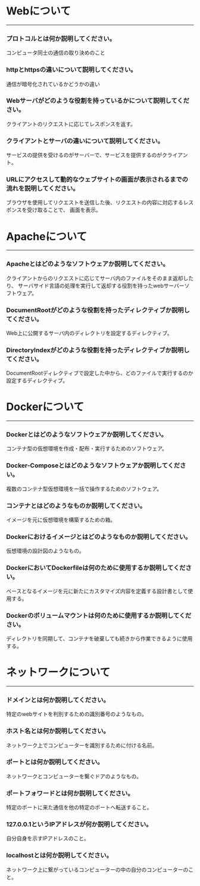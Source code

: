 # Webについて
---
### プロトコルとは何か説明してください。
コンピュータ同士の通信の取り決めのこと


### httpとhttpsの違いについて説明してください。
通信が暗号化されているかどうかの違い


### Webサーバがどのような役割を持っているかについて説明してください。
クライアントのリクエストに応じてレスポンスを返す。


### クライアントとサーバの違いについて説明してください。
サービスの提供を受けるのがサーバーで、サービスを提供するのがクライアント。


### URLにアクセスして動的なウェブサイトの画面が表示されるまでの流れを説明してください。
ブラウザを使用してリクエストを送信した後、リクエストの内容に対応するレスポンスを受け取ることで、
画面を表示。



# Apacheについて
---
### Apacheとはどのようなソフトウェアか説明してください。
クライアントからのリクエストに応じてサーバ内のファイルをそのまま返却したり、
サーバサイド言語の処理を実行して返却する役割を持ったwebサーバーソフトウェア。


### DocumentRootがどのような役割を持ったディレクティブか説明してください。
Web上に公開するサーバ内のディレクトリを設定するディレクティブ。


### DirectoryIndexがどのような役割を持ったディレクティブか説明してください。
DocumentRootディレクティブで設定した中から、どのファイルで実行するのか
設定するディレクティブ。




# Dockerについて
---
### Dockerとはどのようなソフトウェアか説明してください。
コンテナ型の仮想環境を作成・配布・実行するためのソフトウェア。


### Docker-Composeとはどのようなソフトウェアか説明してください。
複数のコンテナ型仮想環境を一括で操作するためのソフトウェア。


### コンテナとはどのようなものか説明してください。
イメージを元に仮想環境を構築するための箱。


### Dockerにおけるイメージとはどのようなものか説明してください。
仮想環境の設計図のようなもの。


### DockerにおいてDockerfileは何のために使用するか説明してください。
ベースとなるイメージを元に新たにカスタマイズ内容を定義する設計書として使用する。


### Dockerのボリュームマウントは何のために使用するか説明してください。
ディレクトリを同期して、コンテナを破棄しても続きから作業できるように使用する。



# ネットワークについて
---
### ドメインとは何か説明してください。
特定のwebサイトを判別するための識別番号のようなもの。


### ホスト名とは何か説明してください。
ネットワーク上でコンピューターを識別するために付ける名前。


### ポートとは何か説明してください。
ネットワークとコンピューターを繋ぐドアのようなもの。


### ポートフォワードとは何か説明してください。
特定のポートに来た通信を他の特定のポートへ転送すること。


### 127.0.0.1というIPアドレスが何か説明してください。
自分自身を示すIPアドレスのこと。


### localhostとは何か説明してください。
ネットワーク上に繋がっているコンピューターの中の自分のコンピューターのこと。



